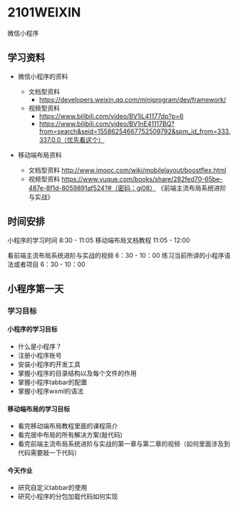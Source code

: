# 2101WEIXIN
微信小程序

## 学习资料


- 微信小程序的资料
    - 文档型资料
      - https://developers.weixin.qq.com/miniprogram/dev/framework/
    - 视频型资料
      - https://www.bilibili.com/video/BV1jL41177dp?p=6
      - https://www.bilibili.com/video/BV1nE41117BQ?from=search&seid=15586254667752509792&spm_id_from=333.337.0.0（优先看这个）

- 移动端布局资料
    - 文档型资料
      http://www.imooc.com/wiki/mobilelayout/boostflex.html
    - 视频型资料
      https://www.yuque.com/books/share/282fed70-65be-487e-8f1d-8059891af524?#（密码：gi08） 《前端主流布局系统进阶与实战》

## 时间安排

小程序的学习时间    8:30 - 11:05
移动端布局文档教程  11:05 - 12:00

看前端主流布局系统进阶与实战的视频  6：30 - 10：00
练习当前所讲的小程序语法或者项目    6：30 - 10：00


## 小程序第一天
    
### 学习目标
 
#### 小程序的学习目标   

- 什么是小程序？
- 注册小程序账号
- 安装小程序的开发工具
- 掌握小程序的目录结构以及每个文件的作用
- 掌握小程序tabbar的配置
- 掌握小程序wxml的语法

#### 移动端布局的学习目标

- 看完移动端布局教程里面的课程简介
- 看完居中布局的所有解决方案(敲代码)
- 看完前端主流布局系统进阶与实战的第一章与第二章的视频（如何里面涉及到代码需要敲一下代码）

#### 今天作业

- 研究自定义tabbar的使用
- 研究小程序的分包加载代码如何实现
